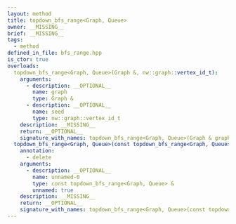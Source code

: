 ```yaml
---
layout: method
title: topdown_bfs_range<Graph, Queue>
owner: __MISSING__
brief: __MISSING__
tags:
  - method
defined_in_file: bfs_range.hpp
is_ctor: true
overloads:
  topdown_bfs_range<Graph, Queue>(Graph &, nw::graph::vertex_id_t):
    arguments:
      - description: __OPTIONAL__
        name: graph
        type: Graph &
      - description: __OPTIONAL__
        name: seed
        type: nw::graph::vertex_id_t
    description: __MISSING__
    return: __OPTIONAL__
    signature_with_names: topdown_bfs_range<Graph, Queue>(Graph & graph, nw::graph::vertex_id_t seed)
  topdown_bfs_range<Graph, Queue>(const topdown_bfs_range<Graph, Queue> &):
    annotation:
      - delete
    arguments:
      - description: __OPTIONAL__
        name: unnamed-0
        type: const topdown_bfs_range<Graph, Queue> &
        unnamed: true
    description: __MISSING__
    return: __OPTIONAL__
    signature_with_names: topdown_bfs_range<Graph, Queue>(const topdown_bfs_range<Graph, Queue> &)
---
```

